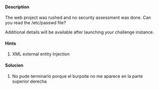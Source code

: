 #### Description

The web project was rushed and no security assessment was done. Can you read the /etc/passwd file?

Additional details will be available after launching your challenge instance.


#### Hints
1. XML external entity Injection


#### Solucion
1. No pude terminarlo porque el burpsite no me aparece en la parte superior derecha